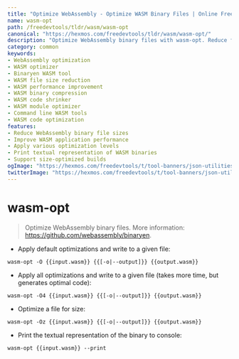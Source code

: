 ```yaml
---
title: "Optimize WebAssembly - Optimize WASM Binary Files | Online Free DevTools by Hexmos"
name: wasm-opt
path: /freedevtools/tldr/wasm/wasm-opt
canonical: "https://hexmos.com/freedevtools/tldr/wasm/wasm-opt/"
description: "Optimize WebAssembly binary files with wasm-opt. Reduce file sizes and improve performance of WASM applications. Free online tool, no registration required."
category: common
keywords:
- WebAssembly optimization
- WASM optimizer
- Binaryen WASM tool
- WASM file size reduction
- WASM performance improvement
- WASM binary compression
- WASM code shrinker
- WASM module optimizer
- Command line WASM tools
- WASM code optimization
features:
- Reduce WebAssembly binary file sizes
- Improve WASM application performance
- Apply various optimization levels
- Print textual representation of WASM binaries
- Support size-optimized builds
ogImage: "https://hexmos.com/freedevtools/t/tool-banners/json-utilities-banner.png"
twitterImage: "https://hexmos.com/freedevtools/t/tool-banners/json-utilities-banner.png"
---
```


# wasm-opt

> Optimize WebAssembly binary files.
> More information: <https://github.com/webassembly/binaryen>.

- Apply default optimizations and write to a given file:

`wasm-opt -O {{input.wasm}} {{[-o|--output]}} {{output.wasm}}`

- Apply all optimizations and write to a given file (takes more time, but generates optimal code):

`wasm-opt -O4 {{input.wasm}} {{[-o|--output]}} {{output.wasm}}`

- Optimize a file for size:

`wasm-opt -Oz {{input.wasm}} {{[-o|--output]}} {{output.wasm}}`

- Print the textual representation of the binary to console:

`wasm-opt {{input.wasm}} --print`
